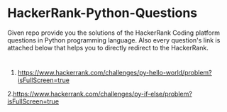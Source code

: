 # HackerRank-Python-Questions
Given repo provide you the solutions of the HackerRank Coding platform questions in Python programming language.
Also every question's link is attached below that helps you to directly redirect to the HackerRank.
# <QUESTIONS>
1. https://www.hackerrank.com/challenges/py-hello-world/problem?isFullScreen=true
  
2.https://www.hackerrank.com/challenges/py-if-else/problem?isFullScreen=true
